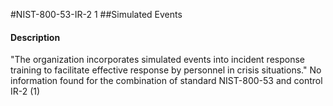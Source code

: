 #NIST-800-53-IR-2 1
##Simulated Events
#### Description
"The organization incorporates simulated events into incident response training to facilitate effective response by personnel in crisis situations."
No information found for the combination of standard NIST-800-53 and control IR-2 (1)
